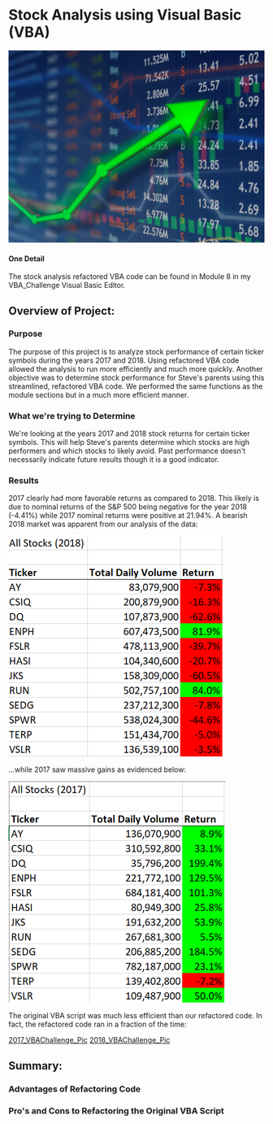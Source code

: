 # Stock Analysis using Visual Basic (VBA)

![Stock_Arrow](https://raw.githubusercontent.com/JonathanBrown003/stock-analysis/main/Resources/Stock_Arrow.png)

#### One Detail
The stock analysis refactored VBA code can be found in Module 8 in my VBA_Challenge Visual Basic Editor. 

## Overview of Project: 

### Purpose
The purpose of this project is to analyze stock performance of certain ticker symbols during the years 2017 and 2018. Using refactored VBA code allowed the analysis to run more efficiently and much more quickly. Another objective was to determine stock performance for Steve's parents using this streamlined, refactored VBA code. We performed the same functions as the module sections but in a much more efficient manner. 

### What we're trying to Determine
We're looking at the years 2017 and 2018 stock returns for certain ticker symbols. This will help Steve's parents determine which stocks are high performers and which stocks to likely avoid. Past performance doesn't necessarily indicate future results though it is a good indicator. 

### Results
2017 clearly had more favorable returns as compared to 2018. This likely is due to nominal returns of the S&P 500 being negative for the year 2018 (-4.41%) while 2017 nominal returns were positive at 21.94%. A bearish 2018 market was apparent from our analysis of the data:

![2018_Returns](https://raw.githubusercontent.com/JonathanBrown003/stock-analysis/main/Resources/2018_Returns.PNG)

...while 2017 saw massive gains as evidenced below:

![2017_Returns](https://raw.githubusercontent.com/JonathanBrown003/stock-analysis/main/Resources/2017_Returns.PNG)

The original VBA script was much less efficient than our refactored code. In fact, the refactored code ran in a fraction of the time:

[2017_VBAChallenge_Pic](https://raw.githubusercontent.com/JonathanBrown003/stock-analysis/main/Resources/VBA_Challenge_2017.png)
[2018_VBAChallenge_Pic](https://raw.githubusercontent.com/JonathanBrown003/stock-analysis/main/Resources/VBA_Challenge_2018.PNG)

## Summary:

### Advantages of Refactoring Code

### Pro's and Cons to Refactoring the Original VBA Script
